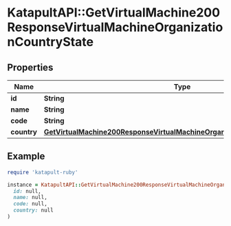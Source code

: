 # KatapultAPI::GetVirtualMachine200ResponseVirtualMachineOrganizationCountryState

## Properties

| Name | Type | Description | Notes |
| ---- | ---- | ----------- | ----- |
| **id** | **String** |  | [optional] |
| **name** | **String** |  | [optional] |
| **code** | **String** |  | [optional] |
| **country** | [**GetVirtualMachine200ResponseVirtualMachineOrganizationCountryStateCountry**](GetVirtualMachine200ResponseVirtualMachineOrganizationCountryStateCountry.md) |  | [optional] |

## Example

```ruby
require 'katapult-ruby'

instance = KatapultAPI::GetVirtualMachine200ResponseVirtualMachineOrganizationCountryState.new(
  id: null,
  name: null,
  code: null,
  country: null
)
```


